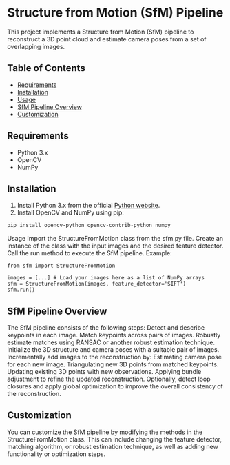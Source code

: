 # Structure from Motion (SfM) Pipeline

This project implements a Structure from Motion (SfM) pipeline to reconstruct a 3D point cloud and estimate camera poses from a set of overlapping images.

## Table of Contents

- [Requirements](#requirements)
- [Installation](#installation)
- [Usage](#usage)
- [SfM Pipeline Overview](#sfm-pipeline-overview)
- [Customization](#customization)

## Requirements

- Python 3.x
- OpenCV
- NumPy

## Installation

1. Install Python 3.x from the official [Python website](https://www.python.org/downloads/).
2. Install OpenCV and NumPy using pip:

```bash
pip install opencv-python opencv-contrib-python numpy
```
Usage
Import the StructureFromMotion class from the sfm.py file.
Create an instance of the class with the input images and the desired feature detector.
Call the run method to execute the SfM pipeline.
Example:
```
from sfm import StructureFromMotion

images = [...] # Load your images here as a list of NumPy arrays
sfm = StructureFromMotion(images, feature_detector='SIFT')
sfm.run()
```

## SfM Pipeline Overview

The SfM pipeline consists of the following steps:
Detect and describe keypoints in each image.
Match keypoints across pairs of images.
Robustly estimate matches using RANSAC or another robust estimation technique.
Initialize the 3D structure and camera poses with a suitable pair of images.
Incrementally add images to the reconstruction by:
Estimating camera pose for each new image.
Triangulating new 3D points from matched keypoints.
Updating existing 3D points with new observations.
Applying bundle adjustment to refine the updated reconstruction.
Optionally, detect loop closures and apply global optimization to improve the overall consistency of the reconstruction.

## Customization

You can customize the SfM pipeline by modifying the methods in the StructureFromMotion class. This can include changing the feature detector, matching algorithm, or robust estimation technique, as well as adding new functionality or optimization steps.

